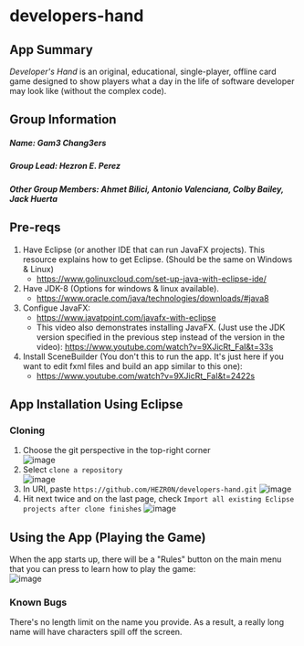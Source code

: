 # developers-hand
## App Summary
_Developer's Hand_ is an original, educational, single-player, offline card game designed to show players what a day in the life of software developer may look like (without the complex code). 
## Group Information
##### Name: Gam3 Chang3ers
##### Group Lead: Hezron E. Perez
##### Other Group Members: Ahmet Bilici, Antonio Valenciana, Colby Bailey, Jack Huerta
## Pre-reqs
1. Have Eclipse (or another IDE that can run JavaFX projects). This resource explains how to get Eclipse. (Should be the same on Windows & Linux)
    - https://www.golinuxcloud.com/set-up-java-with-eclipse-ide/
2. Have JDK-8 (Options for windows & linux available).
    - https://www.oracle.com/java/technologies/downloads/#java8
3. Configue JavaFX:
    - https://www.javatpoint.com/javafx-with-eclipse
    - This video also demonstrates installing JavaFX. (Just use the JDK version specified in the previous step instead of the version in the video): https://www.youtube.com/watch?v=9XJicRt_FaI&t=33s
4. Install SceneBuilder (You don't this to run the app. It's just here if you want to edit fxml files and build an app similar to this one):
    - https://www.youtube.com/watch?v=9XJicRt_FaI&t=2422s
## App Installation Using Eclipse
### Cloning
1. Choose the git perspective in the top-right corner   
![image](https://user-images.githubusercontent.com/99786488/164954824-0e4a440f-a09d-48a3-8b16-7478b5504abf.png)  
1. Select `clone a repository`  
![image](https://user-images.githubusercontent.com/99786488/164955085-69edfe20-dd93-4d56-8c9c-837af800989a.png)  
1. In URI, paste `https://github.com/HEZR0N/developers-hand.git` 
![image](https://user-images.githubusercontent.com/99786488/164955102-0d9d23b2-cd5d-4b12-94c6-60c1588be3ce.png)   
3. Hit next twice and on the last page, check `Import all existing Eclipse projects after clone finishes`
![image](https://user-images.githubusercontent.com/99786488/164955191-38200c2b-26b8-4514-8afd-1e7231c3b067.png)    

## Using the App (Playing the Game)
When the app starts up, there will be a "Rules" button on the main menu that you can press to learn how to play the game:  
![image](https://user-images.githubusercontent.com/99786488/164958979-9b39d449-c3ce-40ad-9ee0-76bec71e09bc.png)

### Known Bugs
There's no length limit on the name you provide. As a result, a really long name will have characters spill off the screen.
